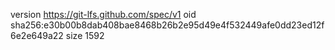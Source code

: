 version https://git-lfs.github.com/spec/v1
oid sha256:e30b00b8dab408bae8468b26b2e95d49e4f532449afe0dd23ed12f6e2e649a22
size 1592
